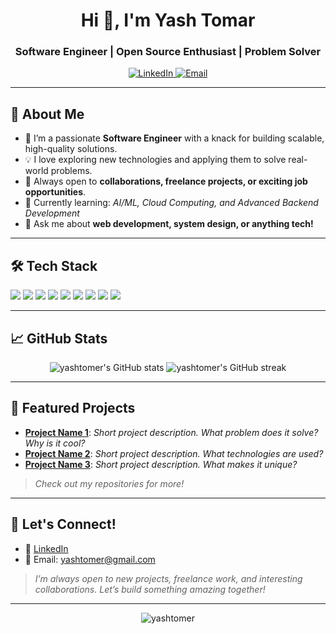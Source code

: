 <h1 align="center">Hi 👋, I'm Yash Tomar</h1>
<h3 align="center">Software Engineer | Open Source Enthusiast | Problem Solver</h3>

<p align="center">
  <a href="https://www.linkedin.com/in/yash-tomar-97380417/" target="_blank">
    <img src="https://img.shields.io/badge/LinkedIn-blue?logo=linkedin&logoColor=white" alt="LinkedIn" />
  </a>
  <a href="mailto:yashtomer@gmail.com">
    <img src="https://img.shields.io/badge/Email-red?logo=gmail&logoColor=white" alt="Email" />
  </a>
</p>

---

## 🚀 About Me

- 🔭 I’m a passionate **Software Engineer** with a knack for building scalable, high-quality solutions.
- 💡 I love exploring new technologies and applying them to solve real-world problems.
- 🤝 Always open to **collaborations, freelance projects, or exciting job opportunities**.
- 🌱 Currently learning: <em>AI/ML, Cloud Computing, and Advanced Backend Development</em>
- 💬 Ask me about **web development, system design, or anything tech!**

---

## 🛠️ Tech Stack

<p align="left">
  <img src="https://img.shields.io/badge/Python-3776AB?logo=python&logoColor=white" />
  <img src="https://img.shields.io/badge/JavaScript-F7DF1E?logo=javascript&logoColor=black" />
  <img src="https://img.shields.io/badge/Node.js-339933?logo=node.js&logoColor=white" />
  <img src="https://img.shields.io/badge/React-61DAFB?logo=react&logoColor=black" />
  <img src="https://img.shields.io/badge/TypeScript-3178C6?logo=typescript&logoColor=white" />
  <img src="https://img.shields.io/badge/Express.js-000000?logo=express&logoColor=white" />
  <img src="https://img.shields.io/badge/PostgreSQL-336791?logo=postgresql&logoColor=white" />
  <img src="https://img.shields.io/badge/AWS-232F3E?logo=amazon-aws&logoColor=white" />
  <img src="https://img.shields.io/badge/Docker-2496ED?logo=docker&logoColor=white" />
</p>

---

## 📈 GitHub Stats

<p align="center">
  <img src="https://github-readme-stats.vercel.app/api?username=yashtomer&show_icons=true&theme=radical" alt="yashtomer's GitHub stats" />
  <img src="https://github-readme-streak-stats.herokuapp.com/?user=yashtomer&theme=radical" alt="yashtomer's GitHub streak" />
</p>

---

## 🌟 Featured Projects

- [**Project Name 1**](https://github.com/yashtomer/project1): _Short project description. What problem does it solve? Why is it cool?_
- [**Project Name 2**](https://github.com/yashtomer/project2): _Short project description. What technologies are used?_
- [**Project Name 3**](https://github.com/yashtomer/project3): _Short project description. What makes it unique?_

> _Check out my repositories for more!_

---

## 🤝 Let's Connect!

- 💼 [LinkedIn](https://www.linkedin.com/in/yash-tomar-97380417/)
- 📧 Email: yashtomer@gmail.com

> _I’m always open to new projects, freelance work, and interesting collaborations. Let’s build something amazing together!_

---

<p align="center">
  <img src="https://komarev.com/ghpvc/?username=yashtomer&label=Profile%20views&color=0e75b6&style=flat" alt="yashtomer" />
</p>
